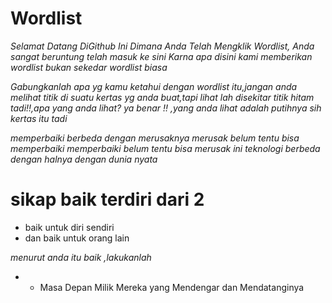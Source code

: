 # Wordlist

*Selamat Datang DiGithub Ini*
*Dimana Anda Telah Mengklik Wordlist,*
*Anda sangat beruntung telah masuk ke sini*
*Karna apa disini kami memberikan wordlist*
*bukan sekedar wordlist biasa*

*Gabungkanlah apa yg kamu ketahui dengan wordlist itu,jangan anda melihat titik di suatu kertas yg anda buat,tapi lihat lah disekitar titik hitam tadi!!,apa yang anda lihat? ya benar !! ,yang anda lihat adalah putihnya sih kertas itu tadi*

*memperbaiki berbeda dengan merusaknya*
*merusak belum tentu bisa memperbaiki*
*memperbaiki belum tentu bisa merusak*
*ini teknologi berbeda dengan halnya dengan dunia nyata*


# sikap baik terdiri dari 2

- baik untuk diri sendiri 
- dan baik untuk orang lain 

*menurut anda itu baik ,lakukanlah*

- * Masa Depan Milik Mereka yang Mendengar dan Mendatanginya 
